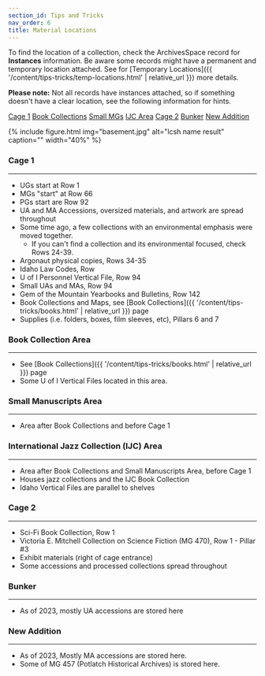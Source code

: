 ```yaml
---
section_id: Tips and Tricks
nav_order: 6
title: Material Locations
---
```


To find the location of a collection, check the ArchivesSpace record for **Instances** information. Be aware some records might have a permanent and temporary location attached. See for [Temporary Locations]({{ '/content/tips-tricks/temp-locations.html' | relative_url }}) more details. 

**Please note:** Not all records have instances attached, so if something doesn't have a clear location, see the following information for hints. 

<div class="text-center mb-2">
    <a href="#{{ 'Cage 1' | slugify }}" class="btn btn-secondary my-2 mx-1">Cage 1</a>
    <a href="#{{ 'Book Collection Area' | slugify }}" class="btn btn-secondary my-2 mx-1">Book Collections</a>
    <a href="#{{ 'Small Manuscripts Area' | slugify }}" class="btn btn-secondary my-2 mx-1">Small MGs</a>
    <a href="#{{ 'International Jazz Collection (IJC) Area' | slugify }}" class="btn btn-secondary my-2 mx-1">IJC Area</a>
    <a href="#{{ 'Cage 2' | slugify }}" class="btn btn-secondary my-2 mx-1">Cage 2</a>
    <a href="#{{ 'Bunker' | slugify }}" class="btn btn-secondary my-2 mx-1">Bunker</a>
    <a href="#{{ 'New Addition' | slugify }}" class="btn btn-secondary my-2 mx-1">New Addition</a>
</div>

{% include figure.html img="basement.jpg" alt="lcsh name result" caption="" width="40%" %}

### Cage 1
---
- UGs start at Row 1
- MGs "start" at Row 66
- PGs start are Row 92
- UA and MA Accessions, oversized materials, and artwork are spread throughout
- Some time ago, a few collections with an environmental emphasis were moved together.
    - If you can't find a collection and its environmental focused, check Rows 24-39.
- Argonaut physical copies, Rows 34-35
- Idaho Law Codes, Row 
- U of I Personnel Vertical File, Row 94
- Small UAs and MAs, Row 94
- Gem of the Mountain Yearbooks and Bulletins, Row 142
- Book Collections and Maps, see [Book Collections]({{ '/content/tips-tricks/books.html' | relative_url }}) page
- Supplies (i.e. folders, boxes, film sleeves, etc), Pillars 6 and 7

### Book Collection Area
---
- See [Book Collections]({{ '/content/tips-tricks/books.html' | relative_url }}) page
- Some U of I Vertical Files located in this area.

### Small Manuscripts Area
---
- Area after Book Collections and before Cage 1

### International Jazz Collection (IJC) Area
---
- Area after Book Collections and Small Manuscripts Area, before Cage 1
- Houses jazz collections and the IJC Book Collection
- Idaho Vertical Files are parallel to shelves

### Cage 2
---
- Sci-Fi Book Collection, Row 1
- Victoria E. Mitchell Collection on Science Fiction (MG 470), Row 1 - Pillar #3
- Exhibit materials (right of cage entrance)
- Some accessions and processed collections spread throughout

### Bunker
---
- As of 2023, mostly UA accessions are stored here

### New Addition
---
- As of 2023, Mostly MA accessions are stored here.
- Some of MG 457 (Potlatch Historical Archives) is stored here.